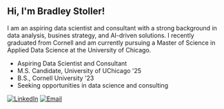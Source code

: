 ## Hi, I'm Bradley Stoller!
I am an aspiring data scientist and consultant with a strong background in data analysis, busines strategy, and AI-driven solutions. I recently graduated from Cornell and am currently pursuing a Master of Science in Applied Data Science at the University of Chicago.

- Aspiring Data Scientist and Consultant
- M.S. Candidate, University of UChicago '25
- B.S., Cornell University '23
- Seeking opportunities in data science and consulting

[![LinkedIn](https://img.shields.io/badge/LinkedIn-0077B5?style=for-the-badge&logo=linkedin&logoColor=white)](https://www.linkedin.com/in/bradleystoller/)
[![Email](https://img.shields.io/badge/Email-D14836?style=for-the-badge&logo=gmail&logoColor=white)](mailto:bhs.stoller@gmail.com)
